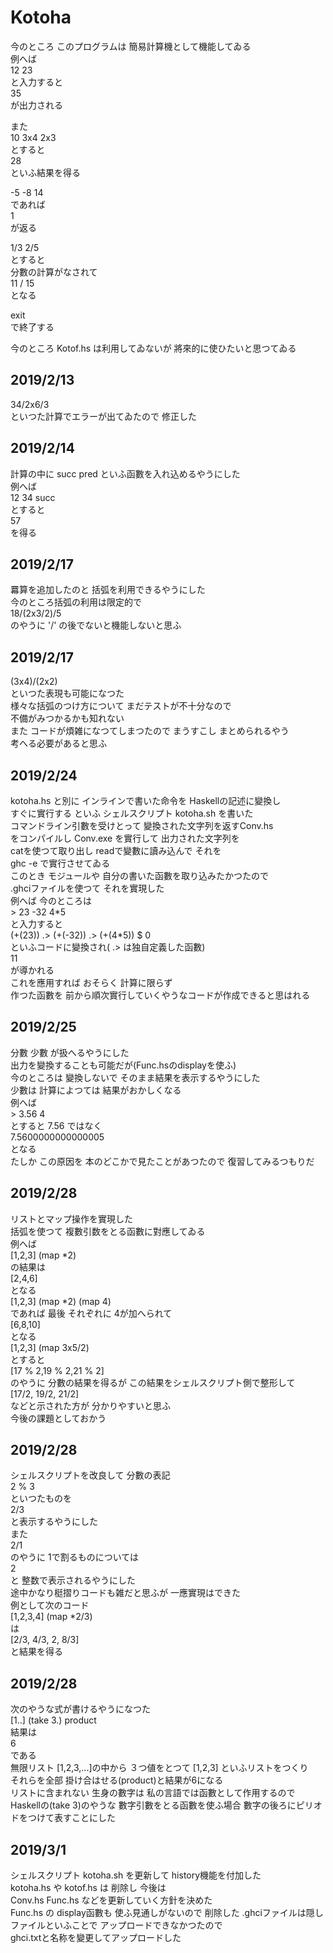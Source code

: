 # Kotoha
今のところ このプログラムは 簡易計算機として機能してゐる  
例へば  
12 23  
と入力すると  
35  
が出力される

また  
10 3x4 2x3     
とすると     
28      
といふ結果を得る  

-5 -8 14      
であれば  
1  
が返る  

1/3 2/5  
とすると  
分數の計算がなされて  
11 / 15  
となる  

exit  
で終了する  

今のところ Kotof.hs は利用してゐないが 將來的に使ひたいと思つてゐる  

## 2019/2/13
34/2x6/3  
といつた計算でエラーが出てゐたので 修正した  

## 2019/2/14   
計算の中に succ pred といふ函數を入れ込めるやうにした  
例へば  
12 34 succ  
とすると  
57  
を得る  

## 2019/2/17
羃算を追加したのと 括弧を利用できるやうにした  
今のところ括弧の利用は限定的で  
18/(2x3/2)/5  
のやうに '/' の後でないと機能しないと思ふ

## 2019/2/17
(3x4)/(2x2)  
といつた表現も可能になつた  
様々な括弧のつけ方について まだテストが不十分なので  
不備がみつかるかも知れない  
また コードが煩雑になつてしまつたので まうすこし まとめられるやう  
考へる必要があると思ふ

## 2019/2/24
kotoha.hs と別に インラインで書いた命令を Haskellの記述に變換し  
すぐに實行する といふ シェルスクリプト kotoha.sh を書いた  
コマンドライン引數を受けとって 變換された文字列を返すConv.hs  
をコンパイルし Conv.exe を實行して 出力された文字列を  
catを使つて取り出し readで變數に讀み込んで それを  
ghc -e で實行させてゐる  
このとき モジュールや 自分の書いた函數を取り込みたかつたので  
.ghciファイルを使つて それを實現した  
例へば 今のところは  
\> 23 -32 4\*5  
と入力すると  
(+(23)) .> (+(-32)) .> (+(4\*5)) $ 0  
といふコードに變換され( .> は独自定義した函數)  
11  
が導かれる  
これを應用すれば おそらく 計算に限らず  
作つた函數を 前から順次實行していくやうなコードが作成できると思はれる

## 2019/2/25
分數 少數 が扱へるやうにした  
出力を變換することも可能だが(Func.hsのdisplayを使ふ)  
今のところは 變換しないで そのまま結果を表示するやうにした  
少數は 計算によつては 結果がおかしくなる  
例へば  
\> 3.56 4  
とすると  7.56 ではなく  
7.5600000000000005  
となる  
たしか この原因を 本のどこかで見たことがあつたので 復習してみるつもりだ

## 2019/2/28
リストとマップ操作を實現した  
括弧を使つて 複數引数をとる函數に對應してゐる  
例へば  
\[1,2,3] (map \*2)  
の結果は  
\[2,4,6]  
となる  
\[1,2,3] (map \*2) (map 4)  
であれば 最後 それぞれに 4が加へられて  
\[6,8,10]  
となる  
\[1,2,3] (map 3x5/2)  
とすると  
\[17 % 2,19 % 2,21 % 2]  
のやうに 分數の結果を得るが この結果をシェルスクリプト側で整形して  
\[17/2, 19/2, 21/2]  
などと示された方が 分かりやすいと思ふ  
今後の課題としておかう

## 2019/2/28
シェルスクリプトを改良して 分數の表記  
2 % 3  
といつたものを  
2/3  
と表示するやうにした  
また  
2/1  
のやうに 1で割るものについては  
2  
と 整数で表示されるやうにした  
途中かなり梃摺りコードも雑だと思ふが 一應實現はできた  
例として次のコード  
\[1,2,3,4] (map \*2/3)  
は  
\[2/3, 4/3, 2, 8/3]  
と結果を得る

## 2019/2/28
次のやうな式が書けるやうになつた  
\[1..] (take 3.) product  
結果は  
6  
である  
無限リスト \[1,2,3,...]の中から ３つ値をとつて \[1,2,3] といふリストをつくり  
それらを全部 掛け合はせる(product)と結果が6になる  
リストに含まれない 生身の數字は 私の言語では函數として作用するので  
Haskellの(take 3)のやうな 數字引數をとる函數を使ふ場合 數字の後ろにピリオドをつけて表すことにした 

## 2019/3/1
シェルスクリプト kotoha.sh を更新して history機能を付加した  
kotoha.hs や kotof.hs は 削除し 今後は  
Conv.hs Func.hs などを更新していく方針を決めた  
Func.hs の display函數も 使ふ見通しがないので 削除した
.ghciファイルは隠しファイルといふことで アップロードできなかつたので  
ghci.txtと名称を變更してアップロードした

